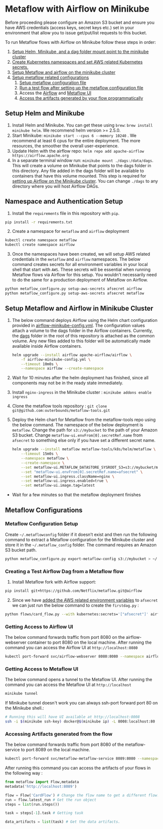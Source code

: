 # Metaflow with Airflow on Minikube


Before proceeding please configure an Amazon S3 bucket and ensure you have AWS credentials (access keys, secret keys etc.) set in your environment that allow you to issue get/put/list requests to this bucket. 

To run Metaflow flows with Airflow on Minikube follow these steps in order: 

1. [Setup Helm, Minikube, and a dag folder mount point to the minikube cluster](#setup-helm-and-minikube)
2. [Create Kubernetes namespaces and set AWS related Kubernetes secrets.](#namespace-and-authentication-setup)
3. [Setup Metaflow and airflow on the minikube cluster](#setup-metaflow-and-airflow-in-minikube-cluster)
4. [Setup metaflow related configurations](#setting-up-auth-and-metaflow-configurations)
    1. [Setup metaflow configuration file](#metaflow-configuration-setup)
    2. [Run a test flow after setting up the metaflow configuration file](#creating-a-test-airflow-dag-from-a-metaflow-flow)
    3. Access the [Airflow](#getting-access-to-airflow-ui) and [Metaflow UI](#getting-access-to-metaflow-ui)
    4. [Access the artifacts generated by your flow programmatically](#accessing-artifacts-generated-from-the-flow)

## Setup Helm and Minikube

1. Install Helm and Minikube. You can get these using `brew`: `brew install minikube helm`. We recommend helm version >= 2.5.0.
2. Start Minikube: `minikube start --cpus 6 --memory 10240` . We recommend at least 6 cpus for the entire deployment. The more resources, the smoother the overall user-experience. 
3. Update Helm with the airflow repo: `helm repo add apache-airflow https://airflow.apache.org`
4. In a separate terminal window run: ``minikube mount ./dags:/data/dags``. This will create a volume on Minikube that points to the dags folder in this directory. Any file added in the dags folder will be available to containers that have this volume mounted. This step is required for [setting up Airflow on the Minikube cluster](#setup-metaflow-and-airflow-in-minikube-cluster). You can change `./dags` to any directory where you will host Airflow DAGs. 

## Namespace and Authentication Setup
1. Install the `requirements` file in this repository with `pip`. 
```bash
pip install -r requirements.txt
```
2. Create a namespace for `metaflow` and `airflow` deployment
```bash
kubectl create namespace metaflow
kubectl create namespace airflow
```
3. Once the namespaces have been created, we will setup AWS related credentials in the `metaflow` and `airflow` namespaces. The below command creates secrets for all environment variables in your local shell that start with `AWS`. These secrets will be essential when running Metaflow flows via Airflow for this setup. You wouldn't necessarily need to do the same for a production deployment of Metaflow on Airflow.
```bash
python metaflow_configure.py setup-aws-secrets afsecret airflow
python metaflow_configure.py setup-aws-secrets afsecret metaflow
```

## Setup Metaflow and Airflow in Minikube Cluster

1. The below command deploys Airflow using the Helm chart configuration provided in [airflow-minikube-config.yml](./airflow-minikube-config.yml). The configuration values attach a volume to the dags folder in the Airflow containers. Currently, the [dags](./dags) folder in the root of this repository is attached as the common volume. Any new files added to this folder will be automatically made available inside Airflow containers.
    
    ```bash
    helm upgrade --install airflow apache-airflow/airflow \
        -f airflow-minikube-config.yml \
        --timeout 10m0s \
        --namespace airflow --create-namespace
    ```
2. Wait for 10 minutes after the helm deployment has finished, since all components may not be in the ready state immediately.
3. Install `nginx-ingress` in the Minikube cluster : `minikube addons enable ingress`
4. Clone the metaflow tools repository : `git clone git@github.com:outerbounds/metaflow-tools.git`
5. Deploy the Helm chart for Metaflow from the metaflow-tools repo using the below command. The namespace of the below deployment is `metaflow`. Change the path for `s3://mybucket` to the path of your Amazon S3 bucket. Change `metaflow-ui.envFrom[0].secretRef.name` from `afsecret` to something else only if you have set a different secret name.
    
    ```bash
    helm upgrade --install metaflow metaflow-tools/k8s/helm/metaflow \
    	--timeout 15m0s \
    	--namespace metaflow \
    	--create-namespace \
        --set metaflow-ui.METAFLOW_DATASTORE_SYSROOT_S3=s3://mybucket/metaflow \
        --set "metaflow-ui.envFrom[0].secretRef.name=afsecret" \
        --set metaflow-ui.ingress.className=nginx \
        --set metaflow-ui.ingress.enabled=true \
        --set metaflow-ui.image.tag=latest
    ```
- Wait for a few minutes so that the metaflow deployment finishes
    

## Metaflow Configurations

### Metaflow Configuration Setup

Create `~/.metaflowconfig` folder if it doesn’t exist and then run the following command to extract a Metaflow configuration for the Minikube cluster and store it in the `~/.metaflow_config` folder. The command requires an Amazon S3 bucket path. 

```bash
python metaflow_configure.py export-metaflow-config s3://mybucket > ~/.metaflowconfig/config.json
```

### Creating a Test Airflow Dag from a Metaflow flow
1. Install Metaflow fork with Airflow support: 
```bash
pip install git+https://github.com/Netflix/metaflow.git@airflow
```

2. Since we have [added the AWS related environment variables](#namespace-and-authentication-setup) to `afsecret` we can just run the below command to create the `firstdag.py`  :

```bash
python flows/card_flow.py --with kubernetes:secrets='["afsecret"]' airflow create dags/firstdag.py
```

### Getting Access to Airflow UI
The below command forwards traffic from port 8080 on the airflow-webserver container to port 8080 on the local machine. After running the command you can access the Airflow UI at `http://localhost:8080`
```bash
kubectl port-forward svc/airflow-webserver 8080:8080 --namespace airflow
```

### Getting Access to Metaflow UI
The below command opens a tunnel to the Metaflow UI. After running the command you can access the Metaflow UI at `http://localhost`
```bash
minikube tunnel
```
If Minikube tunnel doesn't work you can always ssh-port forward port 80 on the Minikube shell.:
```bash
# Running this will have UI available at http://localhost:8008
ssh -i $(minikube ssh-key) docker@$(minikube ip) -L 8008:localhost:80 
```

### Accessing Artifacts generated from the flow
The below command forwards traffic from port 8080 of the metaflow-service to port 8089 on the local machine. 
```sh
kubectl port-forward svc/metaflow-metaflow-service 8089:8080 --namespace metaflow
```

After running this command you can access the artifacts of your flows in the following way : 
```python
from metaflow import Flow,metadata
metadata('http://localhost:8089')

flow = Flow('CardFlow') # Change the flow name to get a different flow. 
run = flow.latest_run # Get the run object
steps = list(run.steps())

task = steps[-1].task # Getting task 

data_artifacts = list(task) # Get the data artifacts. 
```
